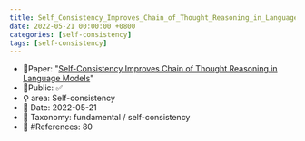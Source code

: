 ```yaml
---
title: Self_Consistency_Improves_Chain_of_Thought_Reasoning_in_Language_Models
date: 2022-05-21 00:00:00 +0800
categories: [self-consistency]
tags: [self-consistency]
---
```


- 📙Paper: "[Self-Consistency Improves Chain of Thought Reasoning in Language Models](https://semanticscholar.org/paper/Self-Consistency-Improves-Chain-of-Thought-in-Wang-Wei/5f19ae1135a9500940978104ec15a5b8751bc7d2)"
- 🔑Public: ✅
- ⚲ area: Self-consistency
- 📅 Date: 2022-05-21
- 🔎 Taxonomy: fundamental / self-consistency
- 📝 #References: 80
